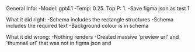 General Info:
-Model: gpt4.1
-Temp: 0.25. Top P: 1.
-Save figma json as test 1

What it did right:
-Schema includes the rectangle structures
-Schema includes the required text
-Background colour is in schema

What it did wrong:
-Nothing renders
-Created massive 'preview url' and 'thumnail url' that was not in figma json and 